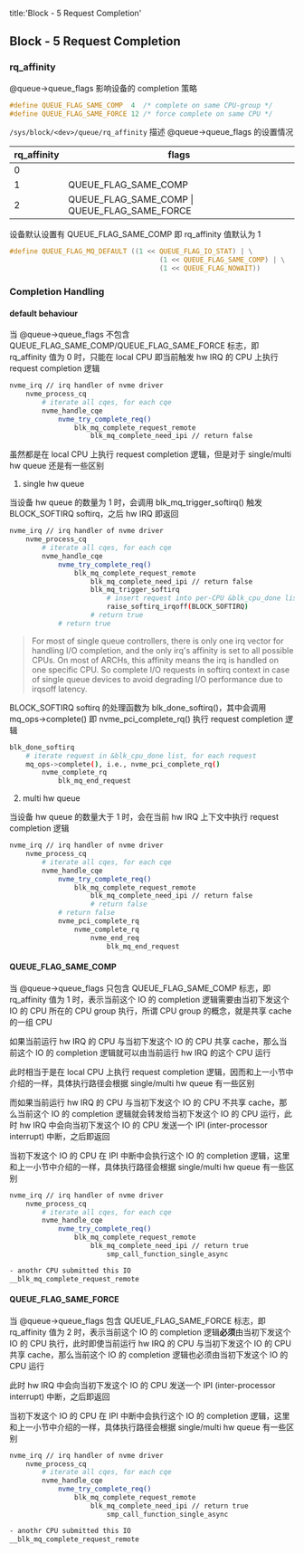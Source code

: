 title:'Block - 5 Request Completion'
## Block - 5 Request Completion


### rq_affinity

@queue->queue_flags 影响设备的 completion 策略

```c
#define QUEUE_FLAG_SAME_COMP  4  /* complete on same CPU-group */
#define QUEUE_FLAG_SAME_FORCE 12 /* force complete on same CPU */
```

`/sys/block/<dev>/queue/rq_affinity` 描述 @queue->queue_flags 的设置情况

rq_affinity | flags
---- | ----
0 |
1 | QUEUE_FLAG_SAME_COMP
2 | QUEUE_FLAG_SAME_COMP \| QUEUE_FLAG_SAME_FORCE


设备默认设置有 QUEUE_FLAG_SAME_COMP 即 rq_affinity 值默认为 1

```c
#define QUEUE_FLAG_MQ_DEFAULT ((1 << QUEUE_FLAG_IO_STAT) | \
				                     (1 << QUEUE_FLAG_SAME_COMP) | \
				                     (1 << QUEUE_FLAG_NOWAIT))
```


### Completion Handling

#### default behaviour

当 @queue->queue_flags 不包含 QUEUE_FLAG_SAME_COMP/QUEUE_FLAG_SAME_FORCE 标志，即 rq_affinity 值为 0 时，只能在 local CPU 即当前触发 hw IRQ 的 CPU 上执行 request completion 逻辑

```sh
nvme_irq // irq handler of nvme driver
    nvme_process_cq
        # iterate all cqes, for each cqe
        nvme_handle_cqe
            nvme_try_complete_req()
                blk_mq_complete_request_remote
                    blk_mq_complete_need_ipi // return false
```


虽然都是在 local CPU 上执行 request completion 逻辑，但是对于 single/multi hw queue 还是有一些区别

1. single hw queue

当设备 hw queue 的数量为 1 时，会调用 blk_mq_trigger_softirq() 触发 BLOCK_SOFTIRQ softirq，之后 hw IRQ 即返回

```sh
nvme_irq // irq handler of nvme driver
    nvme_process_cq
        # iterate all cqes, for each cqe
        nvme_handle_cqe
            nvme_try_complete_req()
                blk_mq_complete_request_remote 
                    blk_mq_complete_need_ipi // return false
                    blk_mq_trigger_softirq
                        # insert request into per-CPU &blk_cpu_done list
                        raise_softirq_irqoff(BLOCK_SOFTIRQ)
                    # return true
            # return true
```

> For most of single queue controllers, there is only one irq vector for handling I/O completion, and the only irq's affinity is set to all possible CPUs.  On most of ARCHs, this affinity means the irq is handled on one specific CPU.
> So complete I/O requests in softirq context in case of single queue devices to avoid degrading I/O performance due to irqsoff latency.


BLOCK_SOFTIRQ softirq 的处理函数为 blk_done_softirq()，其中会调用 mq_ops->complete() 即 nvme_pci_complete_rq() 执行 request completion 逻辑

```sh
blk_done_softirq
    # iterate request in &blk_cpu_done list, for each request
    mq_ops->complete(), i.e., nvme_pci_complete_rq()
        nvme_complete_rq
            blk_mq_end_request
```


2. multi hw queue

当设备 hw queue 的数量大于 1 时，会在当前 hw IRQ 上下文中执行 request completion 逻辑

```sh
nvme_irq // irq handler of nvme driver
    nvme_process_cq
        # iterate all cqes, for each cqe
        nvme_handle_cqe
            nvme_try_complete_req()
                blk_mq_complete_request_remote 
                    blk_mq_complete_need_ipi // return false
                    # return false
            # return false
            nvme_pci_complete_rq
                nvme_complete_rq
                    nvme_end_req
                        blk_mq_end_request
```


#### QUEUE_FLAG_SAME_COMP

当 @queue->queue_flags 只包含 QUEUE_FLAG_SAME_COMP 标志，即 rq_affinity 值为 1 时，表示当前这个 IO 的 completion 逻辑需要由当初下发这个 IO 的 CPU 所在的 CPU group 执行，所谓 CPU group 的概念，就是共享 cache 的一组 CPU


如果当前运行 hw IRQ 的 CPU 与当初下发这个 IO 的 CPU 共享 cache，那么当前这个 IO 的 completion 逻辑就可以由当前运行 hw IRQ 的这个 CPU 运行

此时相当于是在 local CPU 上执行 request completion 逻辑，因而和上一小节中介绍的一样，具体执行路径会根据 single/multi hw queue 有一些区别


而如果当前运行 hw IRQ 的 CPU 与当初下发这个 IO 的 CPU 不共享 cache，那么当前这个 IO 的 completion 逻辑就会转发给当初下发这个 IO 的 CPU 运行，此时 hw IRQ 中会向当初下发这个 IO 的 CPU 发送一个 IPI (inter-processor interrupt) 中断，之后即返回

当初下发这个 IO 的 CPU 在 IPI 中断中会执行这个 IO 的 completion 逻辑，这里和上一小节中介绍的一样，具体执行路径会根据 single/multi hw queue 有一些区别

```sh
nvme_irq // irq handler of nvme driver
    nvme_process_cq
        # iterate all cqes, for each cqe
        nvme_handle_cqe
            nvme_try_complete_req()
                blk_mq_complete_request_remote
                    blk_mq_complete_need_ipi // return true
                        smp_call_function_single_async

- anothr CPU submitted this IO
__blk_mq_complete_request_remote
```


#### QUEUE_FLAG_SAME_FORCE

当 @queue->queue_flags 包含 QUEUE_FLAG_SAME_FORCE 标志，即 rq_affinity 值为 2 时，表示当前这个 IO 的 completion 逻辑**必须**由当初下发这个 IO 的 CPU 执行，此时即使当前运行 hw IRQ 的 CPU 与当初下发这个 IO 的 CPU 共享 cache，那么当前这个 IO 的 completion 逻辑也必须由当初下发这个 IO 的 CPU 运行

此时 hw IRQ 中会向当初下发这个 IO 的 CPU 发送一个 IPI (inter-processor interrupt) 中断，之后即返回

当初下发这个 IO 的 CPU 在 IPI 中断中会执行这个 IO 的 completion 逻辑，这里和上一小节中介绍的一样，具体执行路径会根据 single/multi hw queue 有一些区别

```sh
nvme_irq // irq handler of nvme driver
    nvme_process_cq
        # iterate all cqes, for each cqe
        nvme_handle_cqe
            nvme_try_complete_req()
                blk_mq_complete_request_remote
                    blk_mq_complete_need_ipi // return true
                        smp_call_function_single_async

- anothr CPU submitted this IO
__blk_mq_complete_request_remote
```

